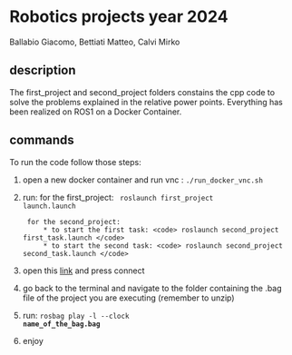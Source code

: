 # Robotics projects year 2024
Ballabio Giacomo, Bettiati Matteo, Calvi Mirko

## description
The first_project and second_project folders constains the cpp code to solve the problems explained in the relative power points.
Everything has been realized on ROS1 on a Docker Container.

## commands
To run the code follow those steps:
1. open a new docker container and run vnc : <code>./run_docker_vnc.sh</code>
3. run: for the first_project: <code> roslaunch first_project launch.launch </code>

        for the second_project:
            * to start the first task: <code> roslaunch second_project first_task.launch </code>
            * to start the second task: <code> roslaunch second_project second_task.launch </code>
4. open this [link](http://localhost:8080/vnc.html) and press connect
5. go back to the terminal and navigate to the folder containing the .bag file of the project you are executing (remember to unzip)
6. run: <code>rosbag play -l --clock <strong>name_of_the_bag.bag</strong></code>
7. enjoy